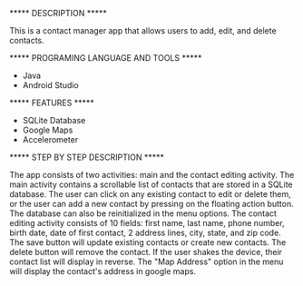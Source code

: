 ***** DESCRIPTION ***** 

This is a contact manager app that allows users to add, edit, and delete contacts.

***** PROGRAMING LANGUAGE AND TOOLS *****

- Java
- Android Studio

***** FEATURES *****
- SQLite Database
- Google Maps
- Accelerometer

***** STEP BY STEP DESCRIPTION ***** 

The app consists of two activities: main and the contact editing activity. The main activity contains a scrollable list of contacts that are stored in a SQLite database. The user can click on any existing contact to edit or delete them, or the user can add a new contact by pressing on the floating action button. The database can also be reinitialized in the menu options. The contact editing activity consists of 10 fields: first name, last name, phone number, birth date, date of first contact, 2 address lines, city, state, and zip code. The save button will update existing contacts or create new contacts. The delete button will remove the contact. If the user shakes the device, their contact list will display in reverse. The "Map Address" option in the menu will display the contact's address in google maps.
